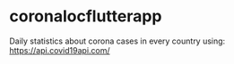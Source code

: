 # coronalocflutterapp

Daily statistics about corona cases in every country using:
https://api.covid19api.com/


